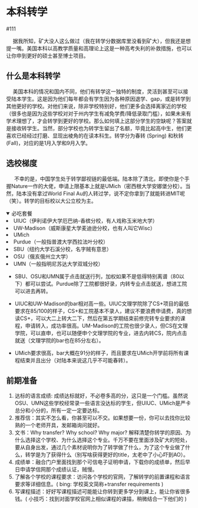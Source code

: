# 本科转学

#111



&ensp;&ensp; 据我所知，矿大没人这么做过（我在转学分数据库里没看到矿大），但我还是想提一嘴。美国本科以高教学质量和高理论上这是一种高考失利的补救措施，也可以让你申到更好的硕士甚至博士项目。

## 什么是本科转学

&ensp;&ensp; 美国本科的情况和国内不同，他们有转学这一独特的制度，灵活到甚至可以接受陆本学生。这是因为他们每年都会有学生因为各种原因退学、gap，或是转学到其他更好的学校。对他们来说，除非学校特别好，他们更多会选择离家近的学校（很多也是因为这些学校对对于州内学生有减免学费/降低录取门槛），如果未来有学术理想了，才会转学到更好的学校。那么如何填上这部分学生的空缺呢？答案就是接收转学生。当然，部分学校也为转学生留出了名额，毕竟比起高中生，他们更喜欢已经经过打磨、显现出棱角的在读本科生。转学分为春转 (Spring) 和秋转 (Fall)，对应的是1月入学和9月入学。

## 选校梯度

&ensp; &ensp; 不幸的是，中国学生处于转学鄙视链的最低端。陆本除了清北，即使你是个手握Nature一作的大佬，申请上限基本上就是UMich（密西根大学安娜堡分校）。当然，陆本没有拿过World Final Au的人转过学，说不定你拿到了就能转进MIT呢（笑）。转学的目标校以大公立校为主。

<details open>
    <summary>必吃套餐</summary>
    <li> UIUC（伊利诺伊大学厄巴纳-香槟分校，有人戏称玉米地大学）</li>
	<li> UW-Madison（威斯康星大学麦迪逊分校，也有人叫它Wisc）</li>
	<li>UMich</li>
    <li>Purdue（一般指普渡大学西拉法叶分校）</li>
    <li>SBU（纽约大学石溪分校，名字贼有意思）</li>
    <li>OSU（俄亥俄州立大学）</li>
    <li>UMN（一般指明尼苏达大学双城分校）</li>
</details>

- SBU、OSU和UMN属于点击就送行列，加权如果不是低得特别离谱（80以下）都可以尝试。Purdue除了工院都很好录，内转专业点击就送，想进工院可以进去再转。

- UIUC和UW-Madison的bar相对高一些。UIUC文理学院除了CS+项目的最低要求在85/100的样子，CS+和工院基本不录人，建议不要浪费申请费，真的想读CS+，可以大二上转大二下，然后在第五学期结束前修完转专业要求的课程，申请转入，成功率很高。UM-Madison的工院也很少录人，但CS在文理学院，可以直申，也可以随便申个文理学院的专业，进去内转CS，院内点击就送（文理学院的bar也在85分左右）。

- UMich要求很高，bar大概在91分的样子，而且要求在UMich开学前将所有课程结束并且出分（对陆本来说这几乎不可能春转）。



## 前期准备

1. 达标的语言成绩: 成绩达标就好，不必卷多高的分，这只是一个门槛。虽然说OSU、UMN这些学校经常录一些语言没达标的学生，但UIUC、UMich是严卡总分和小分的，所有一定一定要达标。
2. 推荐信：其实不怎么看，你甚至可以不交。如果想要一份，你可以去找你比较熟的一个老师开具，发邮箱询问就好。
3. 文书：Why transfer? Why school? Why major? 解释清楚你转学的原因、为什么选择这个学校、为什么选择这个专业。千万不要在里面涉及矿大的短处，要从自身出发，通过几个素材说明你为了转学做了什么，为了这个专业做了什么，转学是为了获得什么（别写啥获得更好的title，太老中了小心吓到AO）。
4. 成绩单：融合门户里面找到那个可信电子证明申请，下载你的成绩单，然后早日申请学信网那个成绩认证，贼慢。
5. 了解各个学校的课程要求：访问各个学校的官网，了解转学的前置课程和语言要求等详细信息。( bing:  学校英文简称+transfer requirements )
6. 写课程描述：好好写课程描述可能能让你转到更多学分到课上，能让你省很多钱。( 小技巧：找到对面学校官网上相似课程的课描，稍微结合一下他们的 )